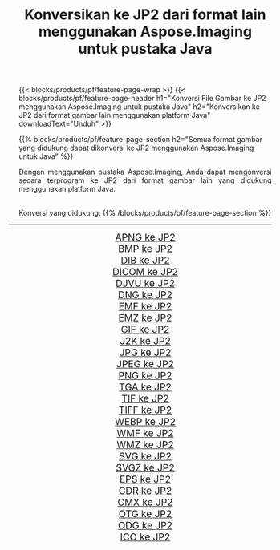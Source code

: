 ﻿---
title: Konversikan ke JP2 dari format lain menggunakan Aspose.Imaging untuk pustaka Java 
weight: 3920
url: /id/java/conversion/to/jp2 
lang: id
langdirlevel: 2
locales: zh-hans,ja,it,ru,de,es,fr,nl,id,lt,pl,pt,vi,tr,ko,zh-hant,ar,hi,th,sv,cs,uk,he
description: Menggunakan Aspose.Imaging Anda dapat mengonversi ke JP2 dari format lain menggunakan Java
---

{{< blocks/products/pf/feature-page-wrap >}}
{{< blocks/products/pf/feature-page-header h1="Konversi File Gambar ke JP2 menggunakan Aspose.Imaging untuk pustaka Java" h2="Konversikan ke JP2 dari format gambar lain menggunakan platform Java" downloadText="Unduh" >}}


{{% blocks/products/pf/feature-page-section  h2="Semua format gambar yang didukung dapat dikonversi ke JP2 menggunakan Aspose.Imaging untuk Java" %}}
<p align=justify>Dengan menggunakan pustaka Aspose.Imaging, Anda dapat mengonversi secara terprogram ke JP2 dari format gambar lain yang didukung menggunakan platform Java.</p>
<br/>
Konversi yang didukung:
{{% /blocks/products/pf/feature-page-section %}}
<div class="container-fluid productfamilypage bg-gray">
    <div class="convertypes bg-gray agp-content section">
        <div class="container">
		<hr style="margin-left:-20px;"/>
		<div class="row other-converters" style="gap: 10px;font-size: 19px;text-align:center;">
		    <div class='col-md-2 other-converter remove-lp remove-rp'><a href="/imaging/id/java/conversion/apng-to-jp2" style="padding:15px;">APNG ke JP2</a></div>
<div class='col-md-2 other-converter remove-lp remove-rp'><a href="/imaging/id/java/conversion/bmp-to-jp2" style="padding:15px;">BMP ke JP2</a></div>
<div class='col-md-2 other-converter remove-lp remove-rp'><a href="/imaging/id/java/conversion/dib-to-jp2" style="padding:15px;">DIB ke JP2</a></div>
<div class='col-md-2 other-converter remove-lp remove-rp'><a href="/imaging/id/java/conversion/dicom-to-jp2" style="padding:15px;">DICOM ke JP2</a></div>
<div class='col-md-2 other-converter remove-lp remove-rp'><a href="/imaging/id/java/conversion/djvu-to-jp2" style="padding:15px;">DJVU ke JP2</a></div>
<div class='col-md-2 other-converter remove-lp remove-rp'><a href="/imaging/id/java/conversion/dng-to-jp2" style="padding:15px;">DNG ke JP2</a></div>
<div class='col-md-2 other-converter remove-lp remove-rp'><a href="/imaging/id/java/conversion/emf-to-jp2" style="padding:15px;">EMF ke JP2</a></div>
<div class='col-md-2 other-converter remove-lp remove-rp'><a href="/imaging/id/java/conversion/emz-to-jp2" style="padding:15px;">EMZ ke JP2</a></div>
<div class='col-md-2 other-converter remove-lp remove-rp'><a href="/imaging/id/java/conversion/gif-to-jp2" style="padding:15px;">GIF ke JP2</a></div>
<div class='col-md-2 other-converter remove-lp remove-rp'><a href="/imaging/id/java/conversion/j2k-to-jp2" style="padding:15px;">J2K ke JP2</a></div>
<div class='col-md-2 other-converter remove-lp remove-rp'><a href="/imaging/id/java/conversion/jpg-to-jp2" style="padding:15px;">JPG ke JP2</a></div>
<div class='col-md-2 other-converter remove-lp remove-rp'><a href="/imaging/id/java/conversion/jpeg-to-jp2" style="padding:15px;">JPEG ke JP2</a></div>
<div class='col-md-2 other-converter remove-lp remove-rp'><a href="/imaging/id/java/conversion/png-to-jp2" style="padding:15px;">PNG ke JP2</a></div>
<div class='col-md-2 other-converter remove-lp remove-rp'><a href="/imaging/id/java/conversion/tga-to-jp2" style="padding:15px;">TGA ke JP2</a></div>
<div class='col-md-2 other-converter remove-lp remove-rp'><a href="/imaging/id/java/conversion/tif-to-jp2" style="padding:15px;">TIF ke JP2</a></div>
<div class='col-md-2 other-converter remove-lp remove-rp'><a href="/imaging/id/java/conversion/tiff-to-jp2" style="padding:15px;">TIFF ke JP2</a></div>
<div class='col-md-2 other-converter remove-lp remove-rp'><a href="/imaging/id/java/conversion/webp-to-jp2" style="padding:15px;">WEBP ke JP2</a></div>
<div class='col-md-2 other-converter remove-lp remove-rp'><a href="/imaging/id/java/conversion/wmf-to-jp2" style="padding:15px;">WMF ke JP2</a></div>
<div class='col-md-2 other-converter remove-lp remove-rp'><a href="/imaging/id/java/conversion/wmz-to-jp2" style="padding:15px;">WMZ ke JP2</a></div>
<div class='col-md-2 other-converter remove-lp remove-rp'><a href="/imaging/id/java/conversion/svg-to-jp2" style="padding:15px;">SVG ke JP2</a></div>
<div class='col-md-2 other-converter remove-lp remove-rp'><a href="/imaging/id/java/conversion/svgz-to-jp2" style="padding:15px;">SVGZ ke JP2</a></div>
<div class='col-md-2 other-converter remove-lp remove-rp'><a href="/imaging/id/java/conversion/eps-to-jp2" style="padding:15px;">EPS ke JP2</a></div>
<div class='col-md-2 other-converter remove-lp remove-rp'><a href="/imaging/id/java/conversion/cdr-to-jp2" style="padding:15px;">CDR ke JP2</a></div>
<div class='col-md-2 other-converter remove-lp remove-rp'><a href="/imaging/id/java/conversion/cmx-to-jp2" style="padding:15px;">CMX ke JP2</a></div>
<div class='col-md-2 other-converter remove-lp remove-rp'><a href="/imaging/id/java/conversion/otg-to-jp2" style="padding:15px;">OTG ke JP2</a></div>
<div class='col-md-2 other-converter remove-lp remove-rp'><a href="/imaging/id/java/conversion/odg-to-jp2" style="padding:15px;">ODG ke JP2</a></div>
<div class='col-md-2 other-converter remove-lp remove-rp'><a href="/imaging/id/java/conversion/ico-to-jp2" style="padding:15px;">ICO ke JP2</a></div>
                </div>
        </div>
    </div>
</div>
<br/>

